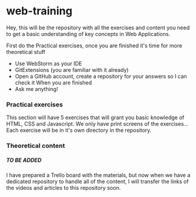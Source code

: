 # web-training
Hey, this will be the repository with all the exercises and content you need
to get a basic understanding of key concepts in Web Applications.

First do the Practical exercises, once you are finished it's time for more theoretical stuff

* Use WebStorm as your IDE
* GitExtensions (you are familiar with it already)
* Open a GitHub account, create a repository for your answers so I can check it
When you are finished
* Ask me anything!

### Practical exercises
This section will have 5 exercises that will grant you basic knowledge of HTML, CSS and
Javascript.
We only have print screens of the exercises...
Each exercise will be in it's own directory in the repository.

### Theoretical content

##### TO BE ADDED
I have prepared a Trello board with the materials, but now when we have a 
dedicated repository to handle all of the content, I will transfer the links 
of the videos and articles to this repository soon.

